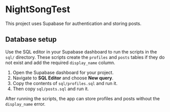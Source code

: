 # NightSongTest

This project uses Supabase for authentication and storing posts.

## Database setup

Use the SQL editor in your Supabase dashboard to run the scripts in the `sql/` directory.
These scripts create the `profiles` and `posts` tables if they do not exist and add the
required `display_name` column.

1. Open the Supabase dashboard for your project.
2. Navigate to **SQL Editor** and choose **New query**.
3. Copy the contents of `sql/profiles.sql` and run it.
4. Then copy `sql/posts.sql` and run it.

After running the scripts, the app can store profiles and posts without the
`display_name` error.
